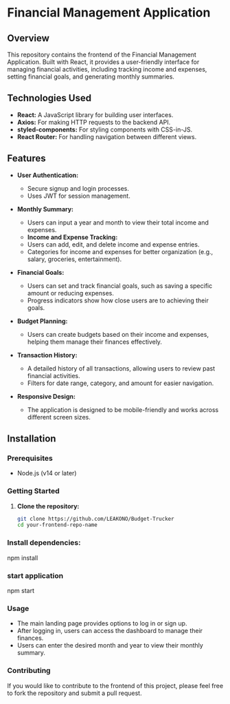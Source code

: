 # Financial Management Application 

## Overview

This repository contains the frontend of the Financial Management Application. Built with React, it provides a user-friendly interface for managing financial activities, including tracking income and expenses, setting financial goals, and generating monthly summaries.

## Technologies Used

- **React:** A JavaScript library for building user interfaces.
- **Axios:** For making HTTP requests to the backend API.
- **styled-components:** For styling components with CSS-in-JS.
- **React Router:** For handling navigation between different views.

## Features

- **User Authentication:** 
  - Secure signup and login processes.
  - Uses JWT for session management.
  
- **Monthly Summary:**
  - Users can input a year and month to view their total income and expenses.
  - **Income and Expense Tracking:**
  - Users can add, edit, and delete income and expense entries.
  - Categories for income and expenses for better organization (e.g., salary, groceries, entertainment).

- **Financial Goals:**
  - Users can set and track financial goals, such as saving a specific amount or reducing expenses.
  - Progress indicators show how close users are to achieving their goals.

- **Budget Planning:**
  - Users can create budgets based on their income and expenses, helping them manage their finances effectively.
  

- **Transaction History:**
  - A detailed history of all transactions, allowing users to review past financial activities.
  - Filters for date range, category, and amount for easier navigation.
- **Responsive Design:**
  - The application is designed to be mobile-friendly and works across different screen sizes.

## Installation

### Prerequisites

- Node.js (v14 or later)

### Getting Started

1. **Clone the repository:**
   ```bash
   git clone https://github.com/LEAKONO/Budget-Trucker
   cd your-frontend-repo-name


### Install dependencies:

npm install

### start application
npm start

### Usage
 - The main landing page provides options to log in or sign up.
 - After logging in, users can access the dashboard to manage their finances.
 - Users can enter the desired month and year to view their monthly summary.
### Contributing
   If you would like to contribute to the frontend of this project, please feel free to fork the repository and submit a pull request.